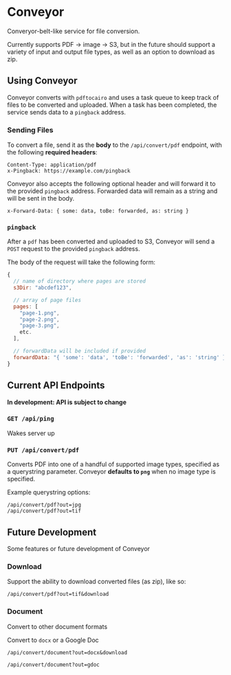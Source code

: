# Conveyor

Converyor-belt-like service for file conversion.

Currently supports PDF -> image -> S3, but in the future should support a variety of input and output file types, as well as an option to download as zip.

## Using Conveyor

Conveyor converts with `pdftocairo` and uses a task queue to keep track of files to be converted and uploaded. When a task has been completed, the service sends data to a `pingback` address.

### Sending Files

To convert a file, send it as the **body** to the `/api/convert/pdf` endpoint, with the following **required headers**:

```
Content-Type: application/pdf
x-Pingback: https://example.com/pingback
```

Conveyor also accepts the following optional header and will forward it to the provided `pingback` address. Forwarded data will remain as a string and will be sent in the body.

```
x-Forward-Data: { some: data, toBe: forwarded, as: string }
```

### `pingback`

After a `pdf` has been converted and uploaded to S3, Conveyor will send a `POST` request to the provided `pingback` address.

The body of the request will take the following form:

```js
{
  // name of directory where pages are stored
  s3Dir: "abcdef123",

  // array of page files
  pages: [
    "page-1.png",
    "page-2.png",
    "page-3.png",
    etc.
  ],

  // forwardData will be included if provided
  forwardData: "{ 'some': 'data', 'toBe': 'forwarded', 'as': 'string' }"
}
```

## Current API Endpoints

**In development: API is subject to change**

### `GET /api/ping`

Wakes server up

### `PUT /api/convert/pdf`

Converts PDF into one of a handful of supported image types, specified as a querystring parameter. Conveyor **defaults to `png`** when no image type is specified.

Example querystring options:

```
/api/convert/pdf?out=jpg
/api/convert/pdf?out=tif
```

## Future Development

Some features or future development of Conveyor

### Download

Support the ability to download converted files (as zip), like so:

```
/api/convert/pdf?out=tif&download
```

### Document

Convert to other document formats

Convert to `docx` or a Google Doc

```
/api/convert/document?out=docx&download

/api/convert/document?out=gdoc
```
